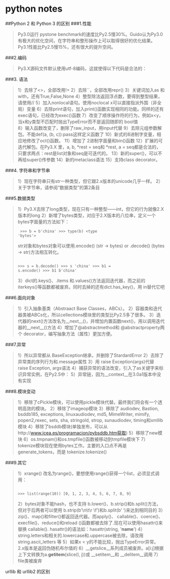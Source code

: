 # python notes

##Python 2 和 Python 3 的区别
###1.性能 
>Py3.0运行 pystone benchmark的速度比Py2.5慢30%。Guido认为Py3.0有极大的优化空间，在字符串和整形操作上可以取得很好的优化结果。Py3.1性能比Py2.5慢15%，还有很大的提升空间。 

###2.编码 
>Py3.X源码文件默认使用utf-8编码，这就使得以下代码是合法的： 
   
###3. 语法 
>1）去除了<>，全部改用!= 
>2）去除``，全部改用repr() 
>3）关键词加入as 和with，还有True,False,None 
>4）整型除法返回浮点数，要得到整型结果，请使用// 
>5）加入nonlocal语句。使用noclocal x可以直接指派外围（非全局）变量 
>6）去除print语句，加入print()函数实现相同的功能。同样的还有 exec语句，已经改为exec()函数 
>7）改变了顺序操作符的行为，例如x<y，当x和y类型不匹配时抛出TypeError而不是返回随即的 bool值  
>8）输入函数改变了，删除了raw_input，用input代替
>9）去除元组参数解包。不能def(a, (b, c)):pass这样定义函数了 
>10）新式的8进制字变量，相应地修改了oct()函数。 
>11）增加了 2进制字面量和bin()函数 
>12）扩展的可迭代解包。在Py3.X 里，a, b, *rest = seq和 *rest, a = seq都是合法的，只要求两点：rest是list对象和seq是可迭代的。 
>13）新的super()，可以不再给super()传参数
>14）新的metaclass语法
>15）支持class decorator。

###4. 字符串和字节串 
>1）现在字符串只有str一种类型，但它跟2.x版本的unicode几乎一样。
>2）关于字节串，请参阅“数据类型”的第2条目

###5.数据类型 
>1）Py3.X去除了long类型，现在只有一种整型——int，但它的行为就像2.X版本的long 
>2）新增了bytes类型，对应于2.X版本的八位串，定义一个bytes字面量的方法如下： 
    <pre><code> >>> b = b'china' 
    >>> type(b) 
    <type 'bytes'> </code></pre>
>str对象和bytes对象可以使用.encode() (str -> bytes) or .decode() (bytes -> str)方法相互转化。 
    <pre><code> >>> s = b.decode() 
    >>> s 
    'china' 
    >>> b1 = s.encode() 
    >>> b1 
    b'china' </code></pre>
>3）dict的.keys()、.items 和.values()方法返回迭代器，而之前的iterkeys()等函数都被废弃。同时去掉的还有dict.has_key()，用 in替代它吧 

###6.面向对象 
>1）引入抽象基类（Abstraact Base Classes，ABCs）。 
>2）容器类和迭代器类被ABCs化，所以cellections模块里的类型比Py2.5多了很多。
>3）迭代器的next()方法改名为__next__()，并增加内置函数next()，用以调用迭代器的__next__()方法 
>4）增加了@abstractmethod和 @abstractproperty两个 decorator，编写抽象方法（属性）更加方便。 

###7.异常 
>1）所以异常都从 BaseException继承，并删除了StardardError 
>2）去除了异常类的序列行为和.message属性 
>3）用 raise Exception(args)代替 raise Exception, args语法 
>4）捕获异常的语法改变，引入了as关键字来标识异常实例，在Py2.5中： 
>5）异常链，因为__context__在3.0a1版本中没有实现 

###8.模块变动 
>1）移除了cPickle模块，可以使用pickle模块代替。最终我们将会有一个透明高效的模块。 
>2）移除了imageop模块 
>3）移除了 audiodev, Bastion, bsddb185, exceptions, linuxaudiodev, md5, MimeWriter, mimify, popen2,rexec, sets, sha, stringold, strop, sunaudiodev, timing和xmllib模块 
>4）移除了bsddb模块(单独发布，可以从http://www.jcea.es/programacion/pybsddb.htm获取) 
>5）移除了new模块 
>6）os.tmpnam()和os.tmpfile()函数被移动到tmpfile模块下 
>7）tokenize模块现在使用bytes工作。主要的入口点不再是generate_tokens，而是 tokenize.tokenize() 

###9.其它 
>1）xrange() 改名为range()，要想使用range()获得一个list，必须显式调用： 
    <pre><code> >>> list(range(10)) 
    [0, 1, 2, 3, 4, 5, 6, 7, 8, 9] </code></pre>
>2）bytes对象不能hash，也不支持 b.lower()、b.strip()和b.split()方法，但对于后两者可以使用 b.strip(b’\n\t\r \f’)和b.split(b’ ‘)来达到相同目的 
>3）zip()、map()和filter()都返回迭代器。而apply()、 callable()、coerce()、 execfile()、reduce()和reload 
()函数都被去除了.现在可以使用hasattr()来替换 callable(). hasattr()的语法如：hasattr(string, '__name__')
>4）string.letters和相关的.lowercase和.uppercase被去除，请改用string.ascii_letters 等 
>5）如果x < y的不能比较，抛出TypeError异常。2.x版本是返回伪随机布尔值的 
>6）__getslice__系列成员被废弃。a[i:j]根据上下文转换为a.__getitem__(slice(I, j))或 __setitem__和 
__delitem__调用 
>7）file类被废弃

urllib 和 urllib2 的区别
